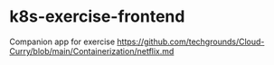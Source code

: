 # k8s-exercise-frontend
Companion app for exercise https://github.com/techgrounds/Cloud-Curry/blob/main/Containerization/netflix.md
